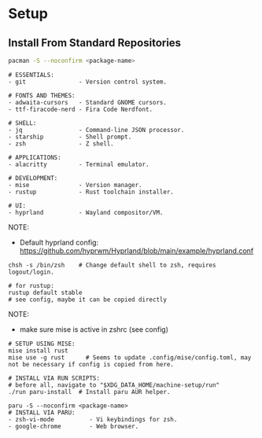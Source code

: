 # Setup

## Install From Standard Repositories

```bash
pacman -S --noconfirm <package-name>
```

```
# ESSENTIALS:
- git               - Version control system.

# FONTS AND THEMES:
- adwaita-cursors   - Standard GNOME cursors.
- ttf-firacode-nerd - Fira Code Nerdfont.

# SHELL:
- jq                - Command-line JSON processor.
- starship          - Shell prompt.
- zsh               - Z shell.

# APPLICATIONS:
- alacritty         - Terminal emulator.

# DEVELOPMENT:
- mise              - Version manager.
- rustup            - Rust toolchain installer.

# UI:
- hyprland          - Wayland compositor/VM.
```

NOTE:
- Default hyprland config: https://github.com/hyprwm/Hyprland/blob/main/example/hyprland.conf

```
chsh -s /bin/zsh    # Change default shell to zsh, requires logout/login.
```

```
# for rustup:
rustup default stable
# see config, maybe it can be copied directly
```

NOTE:
- make sure mise is active in zshrc (see config)

```
# SETUP USING MISE:
mise install rust
mise use -g rust      # Seems to update .config/mise/config.toml, may not be necessary if config is copied from here.
```

```
# INSTALL VIA RUN SCRIPTS:
# before all, navigate to "$XDG_DATA_HOME/machine-setup/run"
./run paru-install  # Install paru AUR helper.
```

```
paru -S --noconfirm <package-name>
# INSTALL VIA PARU:
- zsh-vi-mode          - Vi keybindings for zsh.
- google-chrome        - Web browser.
```

